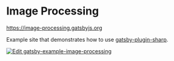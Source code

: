 # Image Processing

https://image-processing.gatsbyjs.org

Example site that demonstrates how to use [gatsby-plugin-sharp][1].

[1]: https://www.gatsbyjs.com/plugins/gatsby-plugin-sharp/

[![Edit gatsby-example-image-processing](https://codesandbox.io/static/img/play-codesandbox.svg)](https://codesandbox.io/s/github/gatsbyjs/gatsby/tree/master/examples/image-processing)
